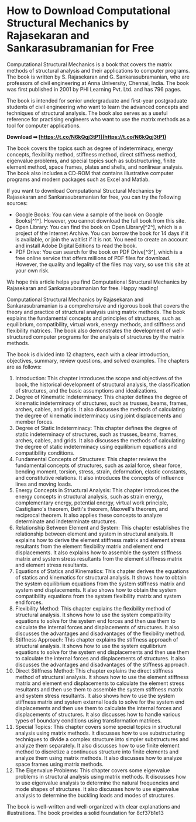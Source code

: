 
 
# How to Download Computational Structural Mechanics by Rajasekaran and Sankarasubramanian for Free
 
Computational Structural Mechanics is a book that covers the matrix methods of structural analysis and their applications to computer programs. The book is written by S. Rajasekaran and G. Sankarasubramanian, who are professors of civil engineering at Anna University, Chennai, India. The book was first published in 2001 by PHI Learning Pvt. Ltd. and has 796 pages.
 
The book is intended for senior undergraduate and first-year postgraduate students of civil engineering who want to learn the advanced concepts and techniques of structural analysis. The book also serves as a useful reference for practising engineers who want to use the matrix methods as a tool for computer applications.
 
**Download ➡ [https://t.co/N6kQgj3tP1](https://t.co/N6kQgj3tP1)**


 
The book covers the topics such as degree of indeterminacy, energy concepts, flexibility method, stiffness method, direct stiffness method, eigenvalue problems, and special topics such as substructuring, finite element method, space frames, plates and shells, and nonlinear analysis. The book also includes a CD-ROM that contains illustrative computer programs and modern packages such as Excel and Matlab.
 
If you want to download Computational Structural Mechanics by Rajasekaran and Sankarasubramanian for free, you can try the following sources:
 
- Google Books: You can view a sample of the book on Google Books[^1^]. However, you cannot download the full book from this site.
- Open Library: You can find the book on Open Library[^2^], which is a project of the Internet Archive. You can borrow the book for 14 days if it is available, or join the waitlist if it is not. You need to create an account and install Adobe Digital Editions to read the book.
- PDF Drive: You can search for the book on PDF Drive[^3^], which is a free online service that offers millions of PDF files for download. However, the quality and legality of the files may vary, so use this site at your own risk.

We hope this article helps you find Computational Structural Mechanics by Rajasekaran and Sankarasubramanian for free. Happy reading!
  
Computational Structural Mechanics by Rajasekaran and Sankarasubramanian is a comprehensive and rigorous book that covers the theory and practice of structural analysis using matrix methods. The book explains the fundamental concepts and principles of structures, such as equilibrium, compatibility, virtual work, energy methods, and stiffness and flexibility matrices. The book also demonstrates the development of well-structured computer programs for the analysis of structures by the matrix methods.
 
The book is divided into 12 chapters, each with a clear introduction, objectives, summary, review questions, and solved examples. The chapters are as follows:

1. Introduction: This chapter introduces the scope and objectives of the book, the historical development of structural analysis, the classification of structures, and the basic assumptions and idealizations.
2. Degree of Kinematic Indeterminacy: This chapter defines the degree of kinematic indeterminacy of structures, such as trusses, beams, frames, arches, cables, and grids. It also discusses the methods of calculating the degree of kinematic indeterminacy using joint displacements and member forces.
3. Degree of Static Indeterminacy: This chapter defines the degree of static indeterminacy of structures, such as trusses, beams, frames, arches, cables, and grids. It also discusses the methods of calculating the degree of static indeterminacy using equilibrium equations and compatibility conditions.
4. Fundamental Concepts of Structures: This chapter reviews the fundamental concepts of structures, such as axial force, shear force, bending moment, torsion, stress, strain, deformation, elastic constants, and constitutive relations. It also introduces the concepts of influence lines and moving loads.
5. Energy Concepts in Structural Analysis: This chapter introduces the energy concepts in structural analysis, such as strain energy, complementary energy, potential energy, virtual work principle, Castigliano's theorem, Betti's theorem, Maxwell's theorem, and reciprocal theorem. It also applies these concepts to analyze determinate and indeterminate structures.
6. Relationship Between Element and System: This chapter establishes the relationship between element and system in structural analysis. It explains how to derive the element stiffness matrix and element stress resultants from the element flexibility matrix and element end displacements. It also explains how to assemble the system stiffness matrix and system stress resultants from the element stiffness matrix and element stress resultants.
7. Equations of Statics and Kinematics: This chapter derives the equations of statics and kinematics for structural analysis. It shows how to obtain the system equilibrium equations from the system stiffness matrix and system end displacements. It also shows how to obtain the system compatibility equations from the system flexibility matrix and system end forces.
8. Flexibility Method: This chapter explains the flexibility method of structural analysis. It shows how to use the system compatibility equations to solve for the system end forces and then use them to calculate the internal forces and displacements of structures. It also discusses the advantages and disadvantages of the flexibility method.
9. Stiffness Approach: This chapter explains the stiffness approach of structural analysis. It shows how to use the system equilibrium equations to solve for the system end displacements and then use them to calculate the internal forces and displacements of structures. It also discusses the advantages and disadvantages of the stiffness approach.
10. Direct Stiffness Method: This chapter explains the direct stiffness method of structural analysis. It shows how to use the element stiffness matrix and element end displacements to calculate the element stress resultants and then use them to assemble the system stiffness matrix and system stress resultants. It also shows how to use the system stiffness matrix and system external loads to solve for the system end displacements and then use them to calculate the internal forces and displacements of structures. It also discusses how to handle various types of boundary conditions using transformation matrices.
11. Special Topics: This chapter covers some special topics in structural analysis using matrix methods. It discusses how to use substructuring techniques to divide a complex structure into simpler substructures and analyze them separately. It also discusses how to use finite element method to discretize a continuous structure into finite elements and analyze them using matrix methods. It also discusses how to analyze space frames using matrix methods.
12. The Eigenvalue Problems: This chapter covers some eigenvalue problems in structural analysis using matrix methods. It discusses how to use eigenvalue analysis to determine the natural frequencies and mode shapes of structures. It also discusses how to use eigenvalue analysis to determine the buckling loads and modes of structures.

The book is well-written and well-organized with clear explanations and illustrations. The book provides a solid foundation for
 8cf37b1e13
 
